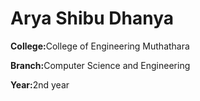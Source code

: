 <h1>Arya Shibu Dhanya </h1>
<p><strong>College:</strong>College of Engineering Muthathara</p> 
<p><strong>Branch:</strong>Computer Science and Engineering</p> 
<p><strong>Year:</strong>2nd year</p> 
